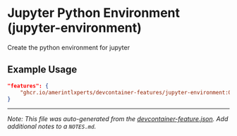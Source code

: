 
# Jupyter Python Environment (jupyter-environment)

Create the python environment for jupyter

## Example Usage

```json
"features": {
    "ghcr.io/amerintlxperts/devcontainer-features/jupyter-environment:0": {}
}
```





---

_Note: This file was auto-generated from the [devcontainer-feature.json](https://github.com/amerintlxperts/devcontainer-features/blob/main/src/jupyter-environment/devcontainer-feature.json).  Add additional notes to a `NOTES.md`._
